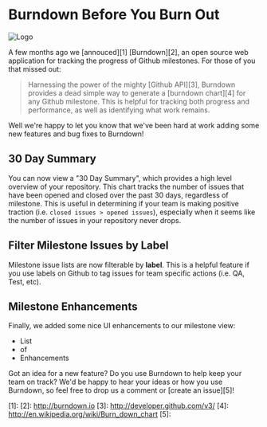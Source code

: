 # Burndown Before You Burn Out

![Logo](https://raw.github.com/danriti/burndown-intro/master/images/logo.png)

A few months ago we [annouced][1] [Burndown][2], an open source web application for
tracking the progress of Github milestones. For those of you that missed out:

> Harnessing the power of the mighty [Github API][3], Burndown provides a dead
simple way to generate a [burndown chart][4] for any Github milestone. This is
helpful for tracking both progress and performance, as well as identifying what
work remains.

Well we're happy to let you know that we've been hard at work adding some new
features and bug fixes to Burndown!

## 30 Day Summary

You can now view a "30 Day Summary", which provides a high level overview of
your repository. This chart tracks the number of issues that have been 
opened and closed over the past 30 days, regardless of milestone. This is 
useful in determining if your team is making positive traction 
(i.e. `closed issues > opened issues`), especially when it seems like the 
number of issues in your repository never drops.

## Filter Milestone Issues by Label

Milestone issue lists are now filterable by **label**. This is a helpful 
feature if you use labels on Github to tag issues for team specific 
actions (i.e. QA, Test, etc).

## Milestone Enhancements

Finally, we added some nice UI enhancements to our milestone view:

- List
- of
- Enhancements

Got an idea for a new feature? Do you use Burndown to help keep your team on
track? We'd be happy to hear your ideas or how you use Burndown, so feel free 
to drop us a comment or [create an issue][5]!

[1]: 
[2]: http://burndown.io
[3]: http://developer.github.com/v3/
[4]: http://en.wikipedia.org/wiki/Burn_down_chart
[5]: 
